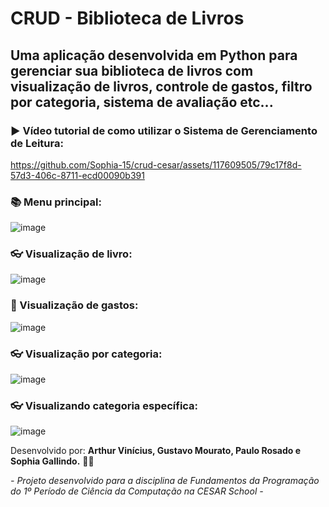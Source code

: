 # CRUD - Biblioteca de Livros

## Uma aplicação desenvolvida em Python para gerenciar sua biblioteca de livros com visualização de livros, controle de gastos, filtro por categoria, sistema de avaliação etc...

### ▶️ Vídeo tutorial de como utilizar o Sistema de Gerenciamento de Leitura:
https://github.com/Sophia-15/crud-cesar/assets/117609505/79c17f8d-57d3-406c-8711-ecd00090b391

### 📚 Menu principal:
![image](https://github.com/Sophia-15/crud-cesar/assets/117609505/a5b468cf-a4c2-4fdf-86ad-bdc0f754462f)

### 👓 Visualização de livro:
![image](https://github.com/Sophia-15/crud-cesar/assets/117609505/e89c622b-a9b5-4654-baa3-6267a943e90c)

### 💸 Visualização de gastos:
![image](https://github.com/Sophia-15/crud-cesar/assets/117609505/3144fbed-4127-4f88-8b19-446ec6c2e239)

### 👓 Visualização por categoria:
![image](https://github.com/Sophia-15/crud-cesar/assets/117609505/95b81d14-6195-4cf8-be98-a4832f09cdbc)

### 👓 Visualizando categoria específica:
![image](https://github.com/Sophia-15/crud-cesar/assets/117609505/c5f14c6f-7dde-4464-b4a3-a92a32a0185d)

Desenvolvido por: **Arthur Vinícius, Gustavo Mourato, Paulo Rosado e Sophia Gallindo.** 👨‍💻

*- Projeto desenvolvido para a disciplina de Fundamentos da Programação do 1º Período de Ciência da Computação na CESAR School -*

